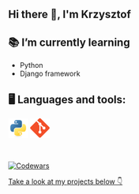 ## Hi there 👋, I'm Krzysztof

## 📚 I’m currently learning

- Python
- Django framework

 ## 🖥️ Languages and tools:

<p><a href="https://www.python.org"> <img src="https://raw.githubusercontent.com/devicons/devicon/master/icons/python/python-original.svg" alt="python" width="40" height="40"/></a> 
<a href="https://git-scm.com/"> <img src="https://raw.githubusercontent.com/devicons/devicon/master/icons/git/git-original.svg" alt="git" width="40" height="40"/> </a> </p>

<br> 

<a href="https://www.codewars.com/users/kgrabczynski"> ![Codewars](https://github.r2v.ch/codewars?user=kgrabczynski&stroke=white) 

Take a look at my projects below 👇


<!--
**krzysztofgrabczynski/KrzysztofGrabczynski** is a ✨ _special_ ✨ repository because its `README.md` (this file) appears on your GitHub profile.

Here are some ideas to get you started:

- 🔭 I’m currently working on ...
- 🌱 I’m currently learning ...
- 👯 I’m looking to collaborate on ...
- 🤔 I’m looking for help with ...
- 💬 Ask me about ...
- 📫 How to reach me: ...
- 😄 Pronouns: ...
- ⚡ Fun fact: ...
-->
